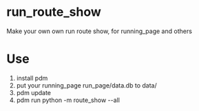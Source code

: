 # run_route_show
Make your own own run route show, for running_page and others

# Use
1. install pdm
2. put your running_page run_page/data.db to data/
3. pdm update
4. pdm run python -m route_show --all

